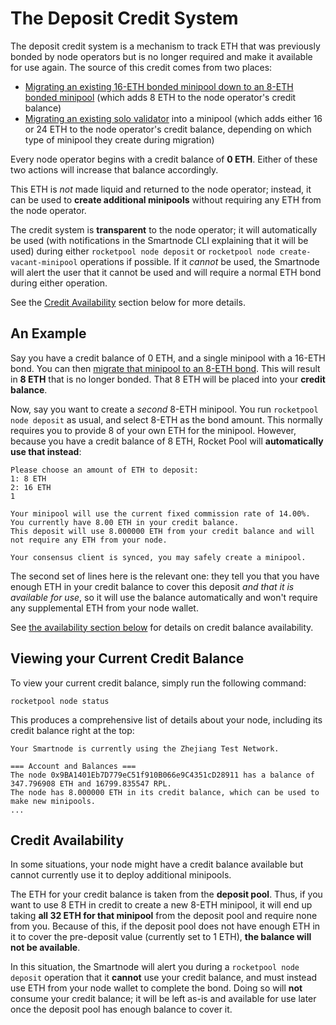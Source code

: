# The Deposit Credit System

The deposit credit system is a mechanism to track ETH that was previously bonded by node operators but is no longer required and make it available for use again.
The source of this credit comes from two places:
- [Migrating an existing 16-ETH bonded minipool down to an 8-ETH bonded minipool](./leb-migration) (which adds 8 ETH to the node operator's credit balance)
- [Migrating an existing solo validator](../node/solo-staker-migration) into a minipool (which adds either 16 or 24 ETH to the node operator's credit balance, depending on which type of minipool they create during migration)

Every node operator begins with a credit balance of **0 ETH**.
Either of these two actions will increase that balance accordingly.

This ETH is *not* made liquid and returned to the node operator; instead, it can be used to **create additional minipools** without requiring any ETH from the node operator.

The credit system is **transparent** to the node operator; it will automatically be used (with notifications in the Smartnode CLI explaining that it will be used) during either `rocketpool node deposit` or `rocketpool node create-vacant-minipool` operations if possible.
If it *cannot* be used, the Smartnode will alert the user that it cannot be used and will require a normal ETH bond during either operation.

See the [Credit Availability](#credit-availability) section below for more details.


## An Example

Say you have a credit balance of 0 ETH, and a single minipool with a 16-ETH bond.
You can then [migrate that minipool to an 8-ETH bond](./leb-migration).
This will result in **8 ETH** that is no longer bonded.
That 8 ETH will be placed into your **credit balance**.

Now, say you want to create a *second* 8-ETH minipool.
You run `rocketpool node deposit` as usual, and select 8-ETH as the bond amount.
This normally requires you to provide 8 of your own ETH for the minipool.
However, because you have a credit balance of 8 ETH, Rocket Pool will **automatically use that instead**:

```
Please choose an amount of ETH to deposit:
1: 8 ETH
2: 16 ETH
1

Your minipool will use the current fixed commission rate of 14.00%.
You currently have 8.00 ETH in your credit balance.
This deposit will use 8.000000 ETH from your credit balance and will not require any ETH from your node.

Your consensus client is synced, you may safely create a minipool.
```

The second set of lines here is the relevant one: they tell you that you have enough ETH in your credit balance to cover this deposit *and that it is available for use*, so it will use the balance automatically and won't require any supplemental ETH from your node wallet.

See [the availability section below](#credit-availability) for details on credit balance availability.


## Viewing your Current Credit Balance

To view your current credit balance, simply run the following command:

```
rocketpool node status
```

This produces a comprehensive list of details about your node, including its credit balance right at the top:


```
Your Smartnode is currently using the Zhejiang Test Network.

=== Account and Balances ===
The node 0x9BA1401Eb7D779eC51f910B066e9C4351cD28911 has a balance of 347.796908 ETH and 16799.835547 RPL.
The node has 8.000000 ETH in its credit balance, which can be used to make new minipools.
...
```


## Credit Availability

In some situations, your node might have a credit balance available but cannot currently use it to deploy additional minipools.

The ETH for your credit balance is taken from the **deposit pool**.
Thus, if you want to use 8 ETH in credit to create a new 8-ETH minipool, it will end up taking **all 32 ETH for that minipool** from the deposit pool and require none from you.
Because of this, if the deposit pool does not have enough ETH in it to cover the pre-deposit value (currently set to 1 ETH), **the balance will not be available**.

In this situation, the Smartnode will alert you during a `rocketpool node deposit` operation that it **cannot** use your credit balance, and must instead use ETH from your node wallet to complete the bond.
Doing so will **not** consume your credit balance; it will be left as-is and available for use later once the deposit pool has enough balance to cover it.
